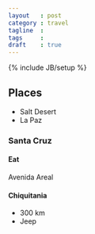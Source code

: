 ```yaml
---
layout   : post
category : travel
tagline  : 
tags     : 
draft    : true
---
```

{% include JB/setup %}

## Places

- Salt Desert
- La Paz

### Santa Cruz

#### Eat

Avenida Areal

#### Chiquitania

- 300 km
- Jeep
